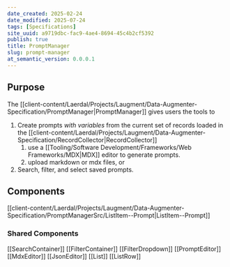 ```yaml
---
date_created: 2025-02-24
date_modified: 2025-07-24
tags: [Specifications]
site_uuid: a9719dbc-fac9-4ae4-8694-45c4b2cf5392
publish: true
title: PromptManager
slug: prompt-manager
at_semantic_version: 0.0.0.1
---
```


## Purpose
The [[client-content/Laerdal/Projects/Laugment/Data-Augmenter-Specification/PromptManager|PromptManager]] gives users the tools to 
1) Create prompts _with variables_ from the current set of records loaded in the [[client-content/Laerdal/Projects/Laugment/Data-Augmenter-Specification/RecordCollector|RecordCollector]]
	1)  use a [[Tooling/Software Development/Frameworks/Web Frameworks/MDX|MDX]] editor to generate prompts. 
	2) upload markdown or mdx files, or 
2) Search, filter, and select saved prompts. 

## Components
[[client-content/Laerdal/Projects/Laugment/Data-Augmenter-Specification/PromptManagerSrc/ListItem--Prompt|ListItem--Prompt]]


### Shared Components
[[SearchContainer]]
[[FilterContainer]]
[[FilterDropdown]]
[[PromptEditor]]
	[[MdxEditor]]
	[[JsonEditor]]
[[List]]
[[ListRow]]



